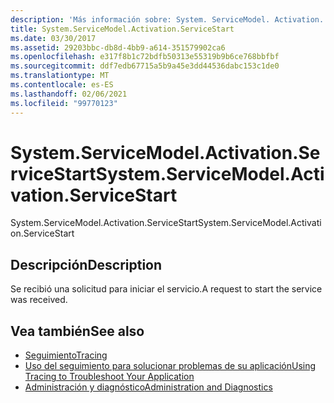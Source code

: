 ```yaml
---
description: 'Más información sobre: System. ServiceModel. Activation. ServiceStart'
title: System.ServiceModel.Activation.ServiceStart
ms.date: 03/30/2017
ms.assetid: 29203bbc-db8d-4bb9-a614-351579902ca6
ms.openlocfilehash: e317f8b1c72bdfb50313e55319b9b6ce768bbfbf
ms.sourcegitcommit: ddf7edb67715a5b9a45e3dd44536dabc153c1de0
ms.translationtype: MT
ms.contentlocale: es-ES
ms.lasthandoff: 02/06/2021
ms.locfileid: "99770123"
---
```

# <a name="systemservicemodelactivationservicestart"></a><span data-ttu-id="cf425-103">System.ServiceModel.Activation.ServiceStart</span><span class="sxs-lookup"><span data-stu-id="cf425-103">System.ServiceModel.Activation.ServiceStart</span></span>

<span data-ttu-id="cf425-104">System.ServiceModel.Activation.ServiceStart</span><span class="sxs-lookup"><span data-stu-id="cf425-104">System.ServiceModel.Activation.ServiceStart</span></span>  
  
## <a name="description"></a><span data-ttu-id="cf425-105">Descripción</span><span class="sxs-lookup"><span data-stu-id="cf425-105">Description</span></span>  

 <span data-ttu-id="cf425-106">Se recibió una solicitud para iniciar el servicio.</span><span class="sxs-lookup"><span data-stu-id="cf425-106">A request to start the service was received.</span></span>  
  
## <a name="see-also"></a><span data-ttu-id="cf425-107">Vea también</span><span class="sxs-lookup"><span data-stu-id="cf425-107">See also</span></span>

- [<span data-ttu-id="cf425-108">Seguimiento</span><span class="sxs-lookup"><span data-stu-id="cf425-108">Tracing</span></span>](index.md)
- [<span data-ttu-id="cf425-109">Uso del seguimiento para solucionar problemas de su aplicación</span><span class="sxs-lookup"><span data-stu-id="cf425-109">Using Tracing to Troubleshoot Your Application</span></span>](using-tracing-to-troubleshoot-your-application.md)
- [<span data-ttu-id="cf425-110">Administración y diagnóstico</span><span class="sxs-lookup"><span data-stu-id="cf425-110">Administration and Diagnostics</span></span>](../index.md)
